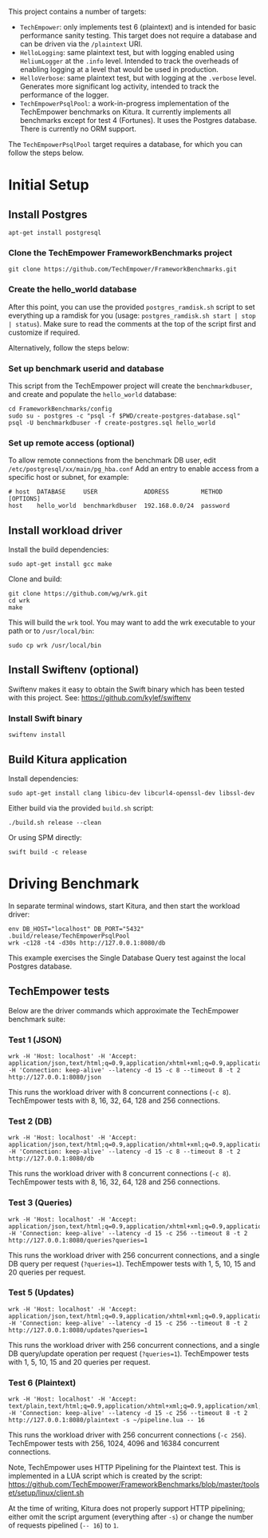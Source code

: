 This project contains a number of targets:

- `TechEmpower`: only implements test 6 (plaintext) and is intended for basic performance sanity testing. This target does not require a database and can be driven via the `/plaintext` URI.
- `HelloLogging`: same plaintext test, but with logging enabled using `HeliumLogger` at the `.info` level. Intended to track the overheads of enabling logging at a level that would be used in production.
- `HelloVerbose`: same plaintext test, but with logging at the `.verbose` level. Generates more significant log activity, intended to track the performance of the logger.
- `TechEmpowerPsqlPool`: a work-in-progress implementation of the TechEmpower benchmarks on Kitura. It currently implements all benchmarks except for test 4 (Fortunes). It uses the Postgres database. There is currently no ORM support.

The `TechEmpowerPsqlPool` target requires a database, for which you can follow the steps below.

# Initial Setup

## Install Postgres

```
apt-get install postgresql
```

### Clone the TechEmpower FrameworkBenchmarks project

```
git clone https://github.com/TechEmpower/FrameworkBenchmarks.git
```

### Create the hello_world database

After this point, you can use the provided `postgres_ramdisk.sh` script to set everything up a ramdisk for you (usage: `postgres_ramdisk.sh start | stop | status`).  Make sure to read the comments at the top of the script first and customize if required.

Alternatively, follow the steps below:

### Set up benchmark userid and database

This script from the TechEmpower project will create the `benchmarkdbuser`, and create and populate the `hello_world` database:
```
cd FrameworkBenchmarks/config
sudo su - postgres -c "psql -f $PWD/create-postgres-database.sql"
psql -U benchmarkdbuser -f create-postgres.sql hello_world
```

### Set up remote access (optional)

To allow remote connections from the benchmark DB user, edit `/etc/postgresql/xx/main/pg_hba.conf`
Add an entry to enable access from a specific host or subnet, for example:

```
# host  DATABASE     USER             ADDRESS         METHOD      [OPTIONS]
host    hello_world  benchmarkdbuser  192.168.0.0/24  password
```

## Install workload driver

Install the build dependencies:
```
sudo apt-get install gcc make
```
Clone and build:
```
git clone https://github.com/wg/wrk.git
cd wrk
make
```

This will build the `wrk` tool. You may want to add the wrk executable to your path or to `/usr/local/bin`:
```
sudo cp wrk /usr/local/bin
```

## Install Swiftenv (optional)

Swiftenv makes it easy to obtain the Swift binary which has been tested with this project.
See: https://github.com/kylef/swiftenv

### Install Swift binary

```
swiftenv install
```

## Build Kitura application

Install dependencies:
```
sudo apt-get install clang libicu-dev libcurl4-openssl-dev libssl-dev
```
Either build via the provided `build.sh` script:
```
./build.sh release --clean
```
Or using SPM directly:
```
swift build -c release
```

# Driving Benchmark

In separate terminal windows, start Kitura, and then start the workload driver:
```
env DB_HOST="localhost" DB_PORT="5432" .build/release/TechEmpowerPsqlPool
wrk -c128 -t4 -d30s http://127.0.0.1:8080/db
```
This example exercises the Single Database Query test against the local Postgres database.

## TechEmpower tests

Below are the driver commands which approximate the TechEmpower benchmark suite:

### Test 1 (JSON)
```
wrk -H 'Host: localhost' -H 'Accept: application/json,text/html;q=0.9,application/xhtml+xml;q=0.9,application/xml;q=0.8,*/*;q=0.7' -H 'Connection: keep-alive' --latency -d 15 -c 8 --timeout 8 -t 2 http://127.0.0.1:8080/json
```
This runs the workload driver with 8 concurrent connections (`-c 8`). TechEmpower tests with 8, 16, 32, 64, 128 and 256 connections.

### Test 2 (DB)
```
wrk -H 'Host: localhost' -H 'Accept: application/json,text/html;q=0.9,application/xhtml+xml;q=0.9,application/xml;q=0.8,*/*;q=0.7' -H 'Connection: keep-alive' --latency -d 15 -c 8 --timeout 8 -t 2 http://127.0.0.1:8080/db
```
This runs the workload driver with 8 concurrent connections (`-c 8`). TechEmpower tests with 8, 16, 32, 64, 128 and 256 connections.

### Test 3 (Queries)
```
wrk -H 'Host: localhost' -H 'Accept: application/json,text/html;q=0.9,application/xhtml+xml;q=0.9,application/xml;q=0.8,*/*;q=0.7' -H 'Connection: keep-alive' --latency -d 15 -c 256 --timeout 8 -t 2 http://127.0.0.1:8080/queries?queries=1
```
This runs the workload driver with 256 concurrent connections, and a single DB query per request (`?queries=1`). TechEmpower tests with 1, 5, 10, 15 and 20 queries per request.

### Test 5 (Updates)
```
wrk -H 'Host: localhost' -H 'Accept: application/json,text/html;q=0.9,application/xhtml+xml;q=0.9,application/xml;q=0.8,*/*;q=0.7' -H 'Connection: keep-alive' --latency -d 15 -c 256 --timeout 8 -t 2 http://127.0.0.1:8080/updates?queries=1
```
This runs the workload driver with 256 concurrent connections, and a single DB query/update operation per request (`?queries=1`). TechEmpower tests with 1, 5, 10, 15 and 20 queries per request.

### Test 6 (Plaintext)
```
wrk -H 'Host: localhost' -H 'Accept: text/plain,text/html;q=0.9,application/xhtml+xml;q=0.9,application/xml;q=0.8,*/*;q=0.7' -H 'Connection: keep-alive' --latency -d 15 -c 256 --timeout 8 -t 2 http://127.0.0.1:8080/plaintext -s ~/pipeline.lua -- 16
```
This runs the workload driver with 256 concurrent connections (`-c 256`). TechEmpower tests with 256, 1024, 4096 and 16384 concurrent connections.

Note, TechEmpower uses HTTP Pipelining for the Plaintext test. This is implemented in a LUA script which is created by the script: https://github.com/TechEmpower/FrameworkBenchmarks/blob/master/toolset/setup/linux/client.sh

At the time of writing, Kitura does not properly support HTTP pipelining; either omit the script argument (everything after `-s`) or change the number of requests pipelined (`-- 16`) to `1`.
